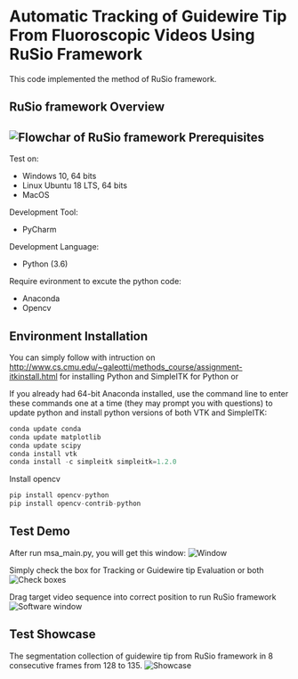 Automatic Tracking of Guidewire Tip From Fluoroscopic Videos Using RuSio Framework
====
 This code implemented the method of RuSio framework.
 
RuSio framework Overview
----
![Flowchar of RuSio framework](https://github.com/wangtseng/mvision/blob/master/doc/gtt/manuscript/figures/flowchart.png)
Prerequisites
----
Test on:
* Windows 10, 64 bits
* Linux Ubuntu 18 LTS, 64 bits
* MacOS

 Development Tool:
* PyCharm

 Development Language:
* Python (3.6)

 Require evironment to excute the python code:
* Anaconda
* Opencv

Environment Installation
----
You can simply follow with intruction on
http://www.cs.cmu.edu/~galeotti/methods_course/assignment-itkinstall.html for installing Python and SimpleITK for Python
 or

If you already had 64-bit Anaconda installed, use the command line to enter these commands one at a time (they may prompt you with questions) to update python and install python versions of both VTK and SimpleITK:
```Python
conda update conda
conda update matplotlib
conda update scipy
conda install vtk 
conda install -c simpleitk simpleitk=1.2.0
```
 Install opencv
```Python
pip install opencv-python
pip install opencv-contrib-python
```

Test Demo
----
After run msa_main.py, you will get this window:
![Window](https://github.com/wangtseng/mvision/blob/master/doc/gtt/manuscript/figures/window.png)

 Simply check the box for Tracking or Guidewire tip Evaluation or both
![Check boxes](https://github.com/wangtseng/mvision/blob/master/doc/gtt/manuscript/figures/boxes.png) 

 Drag target video sequence into correct position to run RuSio framework
![Software window](https://github.com/wangtseng/mvision/blob/master/doc/gtt/manuscript/figures/software%20.png)

Test Showcase
----
The segmentation collection of guidewire tip from RuSio framework in 8 consecutive frames from 128 to 135.
![Showcase](https://github.com/wangtseng/mvision/blob/master/doc/gtt/manuscript/figures/showcase.png)
